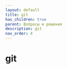 ```yaml
---
layout: default
title: git
has_children: true
parent: Вопросы и решения
description: git
nav_order: 4
---
```

# git